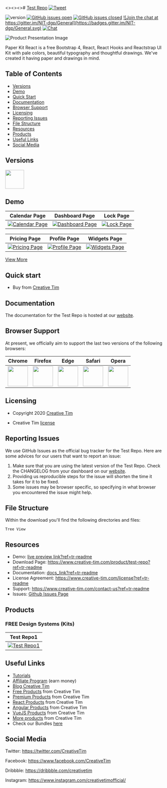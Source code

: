 <<replace-me>><<replace-me>><<replace-me>># <a href="live preview link?ref=tr-readme" target="_blank">Test Repo</a> <a href="https://twitter.com/share?url=live%20preview%20link&text=Test%20Repo&via=Creative%20Tim&hashtags=creative-tim%20creativetim" target="_blank">![Tweet](https://img.shields.io/twitter/url/http/shields.io.svg?style=social&logo=twitter)</a>


![version](https://img.shields.io/badge/version-1.0.0-blue.svg)  <a href="https://github.com/EINazare/ct-test-repo/issues?q=is%3Aopen+is%3Aissue" target="_blank">![GitHub issues open](https://img.shields.io/github/issues/EINazare/ct-test-repo.svg?maxAge=2592000)</a> <a href="https://github.com/EINazare/ct-test-repo/issues?q=is%3Aissue+is%3Aclosed" target="_blank">![GitHub issues closed](https://img.shields.io/github/issues-closed-raw/EINazare/ct-test-repo.svg?maxAge=2592000)</a> <a href="https://gitter.im/creative-tim-general/Lobby" target="_blank">![Join the chat at https://gitter.im/NIT-dgp/General](https://badges.gitter.im/NIT-dgp/General.svg)</a> <a href="https://discord.gg/E4aHAQy" target="_blank">![Chat](https://img.shields.io/badge/chat-on%20discord-7289da.svg)</a>


![Product Presentation Image](https://s3.amazonaws.com/creativetim_bucket/products/165/original/opt_pk_react_thumbnail.jpg?1561532847)

Paper Kit React is a free Bootstrap 4, React, React Hooks and Reactstrap UI Kit with pale colors, beautiful typography and thoughtful drawings. We've created it having paper and drawings in mind. 

## Table of Contents

* [Versions](#versions)
* [Demo](#demo)
* [Quick Start](#quick-start)
* [Documentation](#documentation)
* [Browser Support](#browser-support)
* [Licensing](#licensing)
* [Reporting Issues](#reporting-issues)
* [File Structure](#file-structure)
* [Resources](#resources)
* [Products](#products)
* [Useful Links](#useful-links)
* [Social Media](#social-media)

## Versions

<a href="https://www.creative-tim.com/product/paper-kit-react?ref=tr-readme" target="_blank"><img src="https://github.com/creativetimofficial/public-assets/blob/master/logos/html-logo.jpg?raw=true" width="60" height="60" /></a>

## Demo

| Calendar Page | Dashboard Page | Lock Page  |
| --- | --- | ---  |
| <a href="https://raw.githubusercontent.com/creativetimofficial/public-assets/master/argon-dashboard-pro-react/calendar-page.png?ref=tr-readme" target="_blank">![Calendar Page](https://raw.githubusercontent.com/creativetimofficial/public-assets/master/argon-dashboard-pro-react/calendar-page.png)</a>  | <a href="https://raw.githubusercontent.com/creativetimofficial/public-assets/master/argon-dashboard-pro-react/dashboard-page.png?ref=tr-readme" target="_blank">![Dashboard Page](https://raw.githubusercontent.com/creativetimofficial/public-assets/master/argon-dashboard-pro-react/dashboard-page.png)</a>  | <a href="https://raw.githubusercontent.com/creativetimofficial/public-assets/master/argon-dashboard-pro-react/lock-page.png?ref=tr-readme" target="_blank">![Lock Page](https://raw.githubusercontent.com/creativetimofficial/public-assets/master/argon-dashboard-pro-react/lock-page.png)</a>

| Pricing Page | Profile Page | Widgets Page  |
| --- | --- | ---  |
| <a href="https://raw.githubusercontent.com/creativetimofficial/public-assets/master/argon-dashboard-pro-react/pricing-page.png?ref=tr-readme" target="_blank">![Pricing Page](https://raw.githubusercontent.com/creativetimofficial/public-assets/master/argon-dashboard-pro-react/pricing-page.png)</a>  | <a href="https://raw.githubusercontent.com/creativetimofficial/public-assets/master/argon-dashboard-pro-react/profile-page.png?ref=tr-readme" target="_blank">![Profile Page](https://raw.githubusercontent.com/creativetimofficial/public-assets/master/argon-dashboard-pro-react/profile-page.png)</a>  | <a href="https://raw.githubusercontent.com/creativetimofficial/public-assets/master/argon-dashboard-pro-react/widgets-page.png?ref=tr-readme" target="_blank">![Widgets Page](https://raw.githubusercontent.com/creativetimofficial/public-assets/master/argon-dashboard-pro-react/widgets-page.png)</a>

<a href="live preview link?ref=tr-readme" target="_blank">View More</a>



## Quick start

- Buy from <a href="https://www.creative-tim.com/product/test-repo?ref=tr-readme" target="_blank">Creative Tim</a>




## Documentation
The documentation for the Test Repo is hosted at our <a href="docs_link?ref=tr-readme" target="_blank">website</a>.


## Browser Support

At present, we officially aim to support the last two versions of the following browsers:

| Chrome | Firefox | Edge | Safari | Opera |
|:---:|:---:|:---:|:---:|:---:|
| <img src="https://github.com/creativetimofficial/public-assets/blob/master/logos/chrome-logo.png?raw=true" width="64" height="64"> | <img src="https://raw.githubusercontent.com/creativetimofficial/public-assets/master/logos/firefox-logo.png" width="64" height="64"> | <img src="https://raw.githubusercontent.com/creativetimofficial/public-assets/master/logos/edge-logo.png" width="64" height="64"> | <img src="https://raw.githubusercontent.com/creativetimofficial/public-assets/master/logos/safari-logo.png" width="64" height="64"> | <img src="https://raw.githubusercontent.com/creativetimofficial/public-assets/master/logos/opera-logo.png" width="64" height="64"> |

## Licensing

- Copyright 2020 <a href="https://www.creative-tim.com/?ref=tr-readme" target="_blank">Creative Tim</a>


- Creative Tim <a href="https://www.creative-tim.com/license?ref=tr-readme" target="_blank">license</a>



## Reporting Issues

We use GitHub Issues as the official bug tracker for the Test Repo. Here are some advices for our users that want to report an issue:

1. Make sure that you are using the latest version of the Test Repo. Check the CHANGELOG from your dashboard on our <a href="https://www.creative-tim.com/?ref=tr-readme" target="_blank">website</a>.
2. Providing us reproducible steps for the issue will shorten the time it takes for it to be fixed.
3. Some issues may be browser specific, so specifying in what browser you encountered the issue might help.

## File Structure
Within the download you'll find the following directories and files:

```
Tree View
```

## Resources
- Demo: <a href="live preview link?ref=tr-readme" target="_blank">live preview link?ref=tr-readme</a>
- Download Page: <a href="https://www.creative-tim.com/product/test-repo?ref=tr-readme" target="_blank">https://www.creative-tim.com/product/test-repo?ref=tr-readme</a>
- Documentation: <a href="docs_link?ref=tr-readme" target="_blank">docs_link?ref=tr-readme</a>
- License Agreement: <a href="https://www.creative-tim.com/license?ref=tr-readme" target="_blank">https://www.creative-tim.com/license?ref=tr-readme</a>
- Support: <a href="https://www.creative-tim.com/contact-us?ref=tr-readme" target="_blank">https://www.creative-tim.com/contact-us?ref=tr-readme</a>
- Issues: <a href="Issue URL/issues" target="_blank">Github Issues Page</a>

## Products

### FREE Design Systems (Kits)

Test Repo1|
| --- |
| <a href="https://www.creative-tim.com/product/paper-kit-react" target="_blank">![Test Repo1](https://s3.amazonaws.com/creativetim_bucket/products/165/original/opt_pk_react_thumbnail.jpg?1561532847)</a>  |








## Useful Links

- <a href="https://www.youtube.com/channel/UCVyTG4sCw-rOvB9oHkzZD1w" target="_blank">Tutorials</a>
- <a href="https://www.creative-tim.com/affiliates/new?ref=tr-readme" target="_blank">Affiliate Program</a> (earn money)
- <a href="http://blog.creative-tim.com/?ref=tr-readme" target="_blank">Blog Creative Tim</a>
- <a href="https://www.creative-tim.com/templates/free?ref=tr-readme" target="_blank">Free Products</a> from Creative Tim
- <a href="https://www.creative-tim.com/templates/premium?ref=tr-readme" target="_blank">Premium Products</a> from Creative Tim
- <a href="https://www.creative-tim.com/templates/react?ref=tr-readme" target="_blank">React Products</a> from Creative Tim
- <a href="https://www.creative-tim.com/templates/angular?ref=tr-readme" target="_blank">Angular Products</a> from Creative Tim
- <a href="https://www.creative-tim.com/templates/vuejs?ref=tr-readme" target="_blank">VueJS Products</a> from Creative Tim
- <a href="https://www.creative-tim.com/templates?ref=tr-readme" target="_blank">More products</a> from Creative Tim
- Check our Bundles <a href="https://www.creative-tim.com/bundles?ref=tr-readme" target="_blank">here</a>

## Social Media

Twitter: <a href="https://twitter.com/CreativeTim" target="_blank">https://twitter.com/CreativeTim</a>

Facebook: <a href="https://www.facebook.com/CreativeTim" target="_blank">https://www.facebook.com/CreativeTim</a>

Dribbble: <a href="https://dribbble.com/creativetim" target="_blank">https://dribbble.com/creativetim</a>

Instagram: <a href="https://www.instagram.com/creativetimofficial/" target="_blank">https://www.instagram.com/creativetimofficial/</a>

